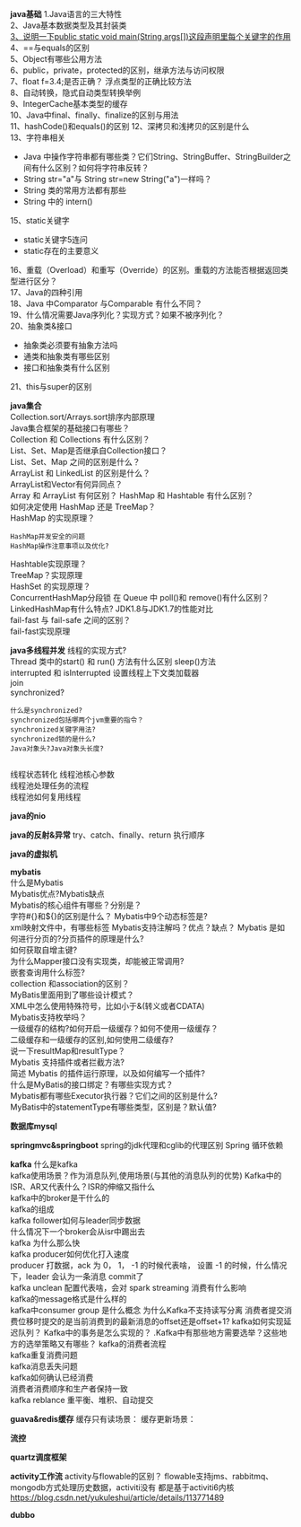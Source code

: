 **java基础**
1.Java语言的三大特性  
2、Java基本数据类型及其封装类    
[3、说明一下public static void main(String args[])这段声明里每个关键字的作用](Java/P_A_JAVA基础/A_Java基础.md)  
4、==与equals的区别  
5、Object有哪些公用方法   
6、public，private，protected的区别，继承方法与访问权限  
7、float f=3.4;是否正确？ 浮点类型的正确比较方法     
8、自动转换，隐式自动类型转换举例   
9、IntegerCache基本类型的缓存  
10、Java中final、finally、finalize的区别与用法  
11、hashCode()和equals()的区别
12、深拷贝和浅拷贝的区别是什么    
13、字符串相关  

- Java 中操作字符串都有哪些类？它们String、StringBuffer、StringBuilder之间有什么区别？如何将字符串反转？ 
- String str="a"与 String str=new String("a")一样吗？  
- String 类的常用方法都有那些 
- String 中的 intern()

15、static关键字

- static关键字5连问  
- static存在的主要意义  

16、重载（Overload）和重写（Override）的区别。重载的方法能否根据返回类型进行区分？    
17、Java的四种引用    
18、Java 中Comparator 与Comparable 有什么不同？    
19、什么情况需要Java序列化？实现方式？如果不被序列化？  
20、抽象类&接口

- 抽象类必须要有抽象方法吗
- 通类和抽象类有哪些区别
- 接口和抽象类有什么区别

21、this与super的区别

**java集合**  
Collection.sort/Arrays.sort排序内部原理  
Java集合框架的基础接口有哪些？  
Collection 和 Collections 有什么区别？  
List、Set、Map是否继承自Collection接口？  
List、Set、Map 之间的区别是什么？  
ArrayList 和 LinkedList 的区别是什么？  
ArrayList和Vector有何异同点？  
Array 和 ArrayList 有何区别？
HashMap 和 Hashtable 有什么区别？  
如何决定使用 HashMap 还是 TreeMap？   
HashMap 的实现原理？   
```text
HashMap并发安全的问题
HashMap操作注意事项以及优化?
``` 
Hashtable实现原理？  
TreeMap？实现原理  
HashSet 的实现原理？   
ConcurrentHashMap分段锁
在 Queue 中 poll()和 remove()有什么区别？
LinkedHashMap有什么特点? 
JDK1.8与JDK1.7的性能对比  
fail-fast 与 fail-safe 之间的区别？  
fail-fast实现原理

**java多线程并发**
线程的实现方式?  
Thread 类中的start() 和 run() 方法有什么区别 
sleep()方法  
interrupted 和 isInterrupted
设置线程上下文类加载器   
join  
synchronized? 
```text
什么是synchronized?
synchronized包括哪两个jvm重要的指令？
synchronized关键字用法?
synchronized锁的是什么?
Java对象头?Java对象头长度?


``` 
线程状态转化 
线程池核心参数  
线程池处理任务的流程  
线程池如何复用线程  


**java的nio**


**java的反射&异常**
try、catch、finally、return 执行顺序


**java的虚拟机**



**mybatis**  
什么是Mybatis  
Mybatis优点?Mybatis缺点  
Mybatis的核心组件有哪些？分别是？  
字符#{}和${}的区别是什么？
Mybatis中9个动态标签是?  
xml映射文件中，有哪些标签
Mybatis支持注解吗？优点？缺点？
Mybatis 是如何进行分页的?分页插件的原理是什么?  
如何获取自增主键?  
为什么Mapper接口没有实现类，却能被正常调用?  
嵌套查询用什么标签?  
collection 和association的区别？  
MyBatis里面用到了哪些设计模式？  
XML中怎么使用特殊符号，比如小于&(转义或者CDATA)  
Mybatis支持枚举吗？   
一级缓存的结构?如何开启一级缓存？如何不使用一级缓存？     
二级缓存和一级缓存的区别,如何使用二级缓存?  
说一下resultMap和resultType？    
Mybatis 支持插件或者拦截方法?  
简述 Mybatis 的插件运行原理，以及如何编写一个插件?    
什么是MyBatis的接口绑定？有哪些实现方式？  
Mybatis都有哪些Executor执行器？它们之间的区别是什么?    
MyBatis中的statementType有哪些类型，区别是？默认值?  


**数据库mysql**


**springmvc&springboot**
spring的jdk代理和cglib的代理区别
Spring 循环依赖


**kafka**
什么是kafka  
kafka使用场景？作为消息队列,使用场景(与其他的消息队列的优势)
Kafka中的ISR、AR又代表什么？ISR的伸缩又指什么  
kafka中的broker是干什么的  
kafka的组成  
kafka follower如何与leader同步数据  
什么情况下一个broker会从isr中踢出去  
kafka 为什么那么快  
kafka producer如何优化打入速度  
producer 打数据，ack  为 0， 1， -1 的时候代表啥， 设置 -1 的时候，什么情况下，leader 会认为一条消息 commit了  
kafka  unclean 配置代表啥，会对 spark streaming 消费有什么影响  
kafka的message格式是什么样的  
kafka中consumer group 是什么概念
为什么Kafka不支持读写分离
消费者提交消费位移时提交的是当前消费到的最新消息的offset还是offset+1?
kafka如何实现延迟队列？
Kafka中的事务是怎么实现的？
.Kafka中有那些地方需要选举？这些地方的选举策略又有哪些？
kafka的消费者流程  
kafka重复消费问题   
kafka消息丢失问题  
kafka如何确认已经消费  
消费者消费顺序和生产者保持一致  
kafka reblance 重平衡、堆积、自动提交  


**guava&redis缓存**
缓存只有读场景：
缓存更新场景：



**流控**


**quartz调度框架**



**activity工作流**
activity与flowable的区别？
flowable支持jms、rabbitmq、mongodb方式处理历史数据，activiti没有
都是基于activiti6内核
https://blog.csdn.net/yukuleshui/article/details/113771489

**dubbo**





